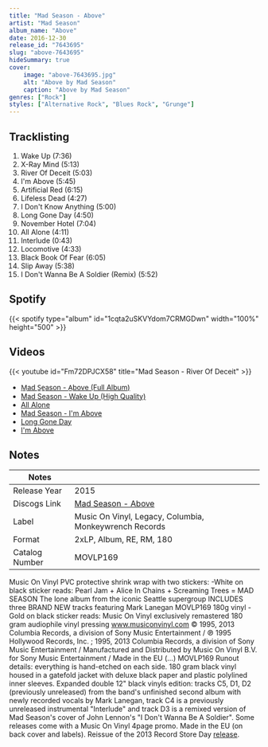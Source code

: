 ```yaml
---
title: "Mad Season - Above"
artist: "Mad Season"
album_name: "Above"
date: 2016-12-30
release_id: "7643695"
slug: "above-7643695"
hideSummary: true
cover:
    image: "above-7643695.jpg"
    alt: "Above by Mad Season"
    caption: "Above by Mad Season"
genres: ["Rock"]
styles: ["Alternative Rock", "Blues Rock", "Grunge"]
---
```

## Tracklisting
1. Wake Up (7:36)
2. X-Ray Mind (5:13)
3. River Of Deceit (5:03)
4. I'm Above (5:45)
5. Artificial Red (6:15)
6. Lifeless Dead (4:27)
7. I Don't Know Anything (5:00)
8. Long Gone Day (4:50)
9. November Hotel (7:04)
10. All Alone (4:11)
11. Interlude (0:43)
12. Locomotive (4:33)
13. Black Book Of Fear (6:05)
14. Slip Away (5:38)
15. I Don't Wanna Be A Soldier (Remix) (5:52)
## Spotify
{{< spotify type="album" id="1cqta2uSKVYdom7CRMGDwn" width="100%" height="500" >}}

## Videos
{{< youtube id="Fm72DPJCX58" title="Mad Season - River Of Deceit" >}}
- [M̲ad S̲e̲ason - A̲bove (Full Album)](https://www.youtube.com/watch?v=sUnmdQ1iNOc)
- [Mad Season - Wake Up (High Quality)](https://www.youtube.com/watch?v=V5Ok7_KFuZw)
- [All Alone](https://www.youtube.com/watch?v=OJar1xAqaWI)
- [Mad Season - I'm Above](https://www.youtube.com/watch?v=HLRBdr1HZfQ)
- [Long Gone Day](https://www.youtube.com/watch?v=-1RdXVQN4ag)
- [I'm Above](https://www.youtube.com/watch?v=rbvXpfvqJbc)

## Notes
| Notes          |             |
| ---------------| ----------- |
| Release Year   | 2015 |
| Discogs Link   | [Mad Season - Above](https://www.discogs.com/release/7643695-Mad-Season-Above) |
| Label          | Music On Vinyl, Legacy, Columbia, Monkeywrench Records |
| Format         | 2xLP, Album, RE, RM, 180 |
| Catalog Number | MOVLP169 |

Music On Vinyl PVC protective shrink wrap with two stickers: -White on black sticker reads:  Pearl Jam + Alice In Chains + Screaming Trees = MAD SEASON The lone album from the iconic Seattle supergroup INCLUDES three BRAND NEW tracks  featuring Mark Lanegan MOVLP169 180g vinyl -Gold on black sticker reads: Music On Vinyl exclusively remastered  180 gram audiophile vinyl pressing www.musiconvinyl.com  © 1995, 2013 Columbia Records, a division of Sony Music Entertainment / ℗ 1995 Hollywood Records, Inc. ; 1995, 2013 Columbia Records, a division of Sony Music Entertainment / Manufactured and Distributed by Music On Vinyl B.V. for Sony Music Entertainment / Made in the EU (...) MOVLP169  Runout details: everything is hand-etched on each side.  180 gram black vinyl housed in a gatefold jacket with deluxe black paper and plastic polylined inner sleeves. Expanded double 12" black vinyls edition: tracks C5, D1, D2 (previously unreleased) from the band's unfinished second album with newly recorded vocals by Mark Lanegan, track C4 is a previously unreleased instrumental "Interlude" and track D3 is a remixed version of Mad Season's cover of John Lennon's "I Don't Wanna Be A Soldier". Some releases come with a Music On Vinyl 4page promo. Made in the EU (on back cover and labels).  Reissue of the 2013 Record Store Day [release](https://www.discogs.com/release/4495855-Mad-Season-Above).
